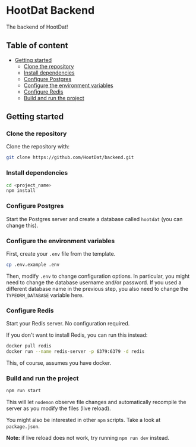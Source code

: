 # HootDat Backend

The backend of HootDat!

## Table of content

- [Getting started](#getting-started)
  - [Clone the repository](#clone-the-repository)
  - [Install dependencies](#install-dependencies)
  - [Configure Postgres](#configure-postgres)
  - [Configure the environment variables](#configure-the-environment-variables)
  - [Configure Redis](#configure-redis)
  - [Build and run the project](#build-and-run-the-project)

## Getting started

### Clone the repository

Clone the repository with:

```bash
git clone https://github.com/HootDat/backend.git
```

### Install dependencies

```bash
cd <project_name>
npm install
```

### Configure Postgres

Start the Postgres server and create a database called `hootdat` (you can change this).

### Configure the environment variables

First, create your `.env` file from the template.

```bash
cp .env.example .env
```

Then, modify `.env` to change configuration options. In particular, you might need to change the database username and/or password. If you used a different database name in the previous step, you also need to change the `TYPEORM_DATABASE` variable here.

### Configure Redis

Start your Redis server. No configuration required.

If you don't want to install Redis, you can run this instead:

```bash
docker pull redis
docker run --name redis-server -p 6379:6379 -d redis
```

This, of course, assumes you have docker.

### Build and run the project

```bash
npm run start
```

This will let `nodemon` observe file changes and automatically recompile the server as you modify the files (live reload).

You might also be interested in other `npm` scripts. Take a look at `package.json`.

**Note:** if live reload does not work, try running `npm run dev` instead.
